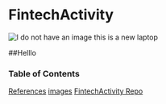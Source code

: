# FintechActivity
![I do not have an image this is a new laptop](https://www.google.com/url?sa=i&url=https%3A%2F%2Ftowardsdatascience.com%2F3-numpy-image-transformations-on-baby-yoda-c27c1409b411&psig=AOvVaw2x0zGXdelQas8trJ8ydUrS&ust=1607878890373000&source=images&cd=vfe&ved=0CAIQjRxqFwoTCLjB_OT1yO0CFQAAAAAdAAAAABAN)

##Helllo

### Table of Contents
[References](https://www.markdownguide.org/cheat-sheet/)
[images](https://towardsdatascience.com/3-numpy-image-transformations-on-baby-yoda-c27c1409b411)
[FintechActivity Repo](https://github.com/Vielufs/FintechActivity1.git)
